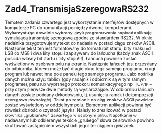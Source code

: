 # Zad4_TransmisjaSzeregowaRS232

Tematem zadania czwartego jest wykorzystanie interfejsów dostępnych w komputerze PC do komunikacji pomiędzy dwoma
komputerami. Wykorzystując dowolnie wybrany język programowania napisać aplikację symulującą transmisję szeregową zgodną ze
standardem RS232. W oknie nadajnika przygotowujemy tekst do nadania w postaci ciągu znaków ASCII. Następnie tekst ten jest
formatowany do formatu bit startu, bity znaku od LSB do MSB i dwa bity stopu i zapisywany do łańcucha (każdy znak ASCII
posiada własny bit startu i bity stopu!!!). Łańcuch powinien zostać wyświetlony w osobnym polu na ekranie. Następnie łańcuch jest
przesyłany do odbiornika, którym może być drugie okno tego samego programu, drugi program lub nawet inne pole panelu tego
samego programu. Jako nośnika danych można użyć: tablicy (gdy nadajnik i odbiornik są w tym samym programie), pliku lub
wybranego protokołu komunikacyjnego np. TCP/IP – przy czym pierwsze dwie metody są wystarczające. W odbiorniku łańcuch
danych zostaje poddany dekodowaniu, tj. usunięciu ramek i dekompozycji szeregowo równoległej. Tekst po zamianie na ciąg znaków
ASCII powinien zostać wyświetlony w oddzielnym polu. Elementem aplikacji powinna być również dbałość o czystość języka.
Należy to zrealizować w postaci słownika „grubiaństw” zawartego w osobnym pliku. Napotkanie w nadawanym lub odbieranym
tekście „grubego” słowa ze słownika powinno skutkować zastąpieniem wszystkich jego liter ciągiem gwiazdek.
